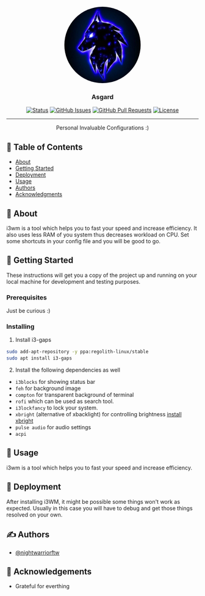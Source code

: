 <p align="center">
  <a href="" rel="noopener">
 <img width=200px height=200px src="./public/asgard.jpg" alt="logo" style="border-radius: 50%"></a>
</p>

<h3 align="center">Asgard</h3>

<div align="center">

[![Status](https://img.shields.io/badge/status-active-success.svg)]()
[![GitHub Issues](https://img.shields.io/github/issues/kylelobo/The-Documentation-Compendium.svg)](https://github.com/nightwarriorftw/asgard/issues)
[![GitHub Pull Requests](https://img.shields.io/github/issues-pr/kylelobo/The-Documentation-Compendium.svg)](https://github.com/nightwarriorftw/asgard/pulls)
[![License](https://img.shields.io/badge/license-MIT-blue.svg)](/LICENSE)

</div>

---

<p align="center"> Personal Invaluable Configurations :)
    <br> 
</p>

## 📝 Table of Contents

- [About](#about)
- [Getting Started](#getting_started)
- [Deployment](#deployment)
- [Usage](#usage)
- [Authors](#authors)
- [Acknowledgments](#acknowledgement)

## 🧐 About <a name = "about"></a>

i3wm is a tool which helps you to fast your speed and increase efficiency. It also uses less RAM of you system thus decreases workload on CPU. Set some shortcuts in your config file and you will be good to go. 


## 🏁 Getting Started <a name = "getting_started"></a>

These instructions will get you a copy of the project up and running on your local machine for development and testing purposes.

### Prerequisites

Just be curious :)

### Installing

1. Install i3-gaps

```BASH
sudo add-apt-repository -y ppa:regolith-linux/stable
sudo apt install i3-gaps
```

2. Install the following dependencies as well

- `i3blocks` for showing status bar
- `feh` for background image
- `compton` for transparent background of terminal
- `rofi` which can be used as search tool.
- `i3lockfancy` to lock your system.
- `xbright` (alternative of xbacklight) for controlling brightness [install xbright](https://github.com/snobb/xbright)
- `pulse audio` for audio settings
- `acpi`

## 🎈 Usage <a name="usage"></a>

i3wm is a tool which helps you to fast your speed and increase efficiency.

## 🚀 Deployment <a name = "deployment"></a>

After installing i3WM, it might be possible some things won't work as expected. Usually in this case you will have to debug and get those things resolved on your own.

## ✍️ Authors <a name = "authors"></a>

- [@nightwarriorftw](https://github.com/nightwarriorftw)

## 🎉 Acknowledgements <a name = "acknowledgement"></a>

- Grateful for everthing

